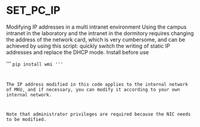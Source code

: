 # SET_PC_IP
Modifying IP addresses in a multi intranet environment
Using the campus intranet in the laboratory and the intranet in the dormitory requires changing the address of the network card, which is very cumbersome, and can be achieved by using this script: quickly switch the writing of static IP addresses and replace the DHCP mode.
Install before use

'''
<code>pip install wmi
'''

The IP address modified in this code applies to the internal network of MKU, and if necessary, you can modify it according to your own internal network.

Note that administrator privileges are required because the NIC needs to be modified.

